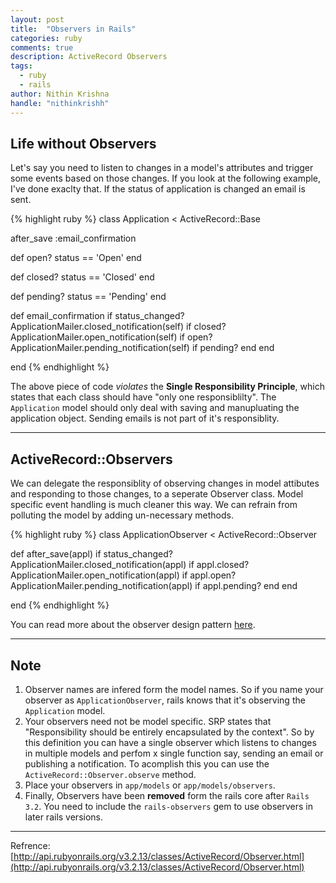 ```yaml
---
layout: post
title:  "Observers in Rails"
categories: ruby
comments: true
description: ActiveRecord Observers
tags:
  - ruby
  - rails
author: Nithin Krishna
handle: "nithinkrishh"
---
```



## Life without Observers

Let's say you need to listen to changes in a model's attributes and trigger some events based on those changes. If you look at the following example, I've done exaclty that. If the status of application is changed an email is sent.

{% highlight ruby %}
class Application < ActiveRecord::Base

  after_save :email_confirmation

  def open?
    status == 'Open'
  end

  def closed?
    status == 'Closed'
  end

  def pending?
    status == 'Pending'
  end

  def email_confirmation
    if status_changed?
      ApplicationMailer.closed_notification(self)  if closed?
      ApplicationMailer.open_notification(self)  if open?
      ApplicationMailer.pending_notification(self)  if pending?
    end
  end

end
{% endhighlight %}

The above piece of code _violates_ the __Single Responsibility Principle__, which states that each class should have "only one responsiblilty". The `Application` model should only deal with saving and manupluating the application object. Sending emails is not part of it's responsiblity.

---
## ActiveRecord::Observers

We can delegate the responsiblity of observing changes in model attibutes and responding to those changes, to a seperate Observer class. Model specific event handling is much cleaner this way. We can refrain from polluting the model by adding un-necessary methods.

{% highlight ruby %}
class ApplicationObserver < ActiveRecord::Observer

  def after_save(appl)
    if status_changed?
      ApplicationMailer.closed_notification(appl)  if appl.closed?
      ApplicationMailer.open_notification(appl)  if appl.open?
      ApplicationMailer.pending_notification(appl)  if appl.pending?
    end
  end

end
{% endhighlight %}

You can read more about the observer design pattern [here](http://sourcemaking.com/design_patterns/observer).

---
## Note

1. Observer names are infered form the model names. So if you name your observer as `ApplicationObserver`, rails knows that it's observing the `Application` model.
2. Your observers need not be model specific. SRP states that "Responsibility should be entirely encapsulated by the context". So by this definition you can have a single observer which listens to changes in multiple models and perfom x single function say, sending an email or publishing a notification. To acomplish this you can use the `ActiveRecord::Observer.observe` method.
3. Place your observers in `app/models` or `app/models/observers`.
4. Finally, Observers have been __removed__ form the rails core after `Rails 3.2`. You need to include the `rails-observers` gem to use observers in later rails versions.

---
Refrence: [http://api.rubyonrails.org/v3.2.13/classes/ActiveRecord/Observer.html](http://api.rubyonrails.org/v3.2.13/classes/ActiveRecord/Observer.html)
